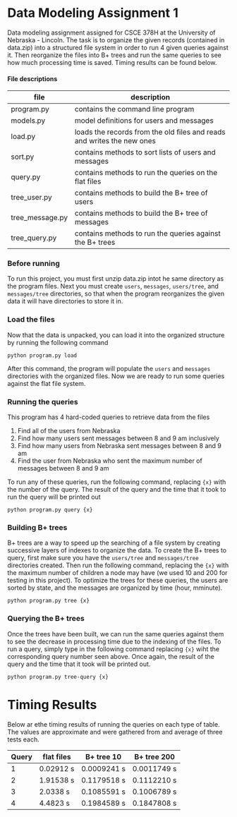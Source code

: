 # Data Modeling Assignment 1

Data modeling assignment assigned for CSCE 378H at the University of Nebraska - Lincoln. The task is to organize the given records (contained in data.zip) into a  structured file system in order to run 4 given queries against it. Then reorganize the files into B+ trees and run the same queries to see how much processing time is saved. Timing results can be found below.

#### File descriptions

| file | description |
|---|---|
| program.py | contains the command line program |
| models.py | model definitions for users and messages |
| load.py | loads the records from the old files and reads and writes the new ones |
| sort.py | contains methods to sort lists of users and messages |
| query.py | contains methods to run the queries on the flat files |
| tree_user.py | contains methods to build the B+ tree of users |
| tree_message.py | contains methods to build the B+ tree of messages |
| tree_query.py | contains methods to run the queries against the B+ trees |

### Before running

To run this project, you must first unzip data.zip intot he same directory as the program files. Next you must create `users`, `messages`, `users/tree`, and `messages/tree` directories, so that when the program reorganizes the given data it will have directories to store it in.

### Load the files

Now that the data is unpacked, you can load it into the organized structure by running the following command

`python program.py load`

After this command, the program will populate the `users` and `messages` directories with the organized files. Now we are ready to run some queries against the flat file system.

### Running the queries

This program has 4 hard-coded queries to retrieve data from the files

<ol>
  <li>Find all of the users from Nebraska</li>
  <li>Find how many users sent messages between 8 and 9 am inclusively</li>
  <li>Find how many users from Nebraska sent messages between 8 and 9 am</li>
  <li>Find the user from Nebraska who sent the maximum number of messages between 8 and 9 am</li>
</ol>

To run any of these queries, run the following command, replacing `{x}` with the number of the query. The result of the query and the time that it took to run the query will be printed out

`python program.py query {x}`

### Building B+ trees

B+ trees are a way to speed up the searching of a file system by creating successive layers of indexes to organize the data. To create the B+ trees to query, first make sure you have the `users/tree` and `messages/tree` directories created. Then run the following command, replacing the `{x}` with the maximum number of children a node may have (we used 10 and 200 for testing in this project). To optimize the trees for these queries, the users are sorted by state, and the messages are organized by time (hour, mminute).

`python program.py tree {x}`

### Querying the B+ trees

Once the trees have been built, we can run the same queries against them to see the decrease in processing time due to the indexing of the files. To run a query, simply type in the following command replacing `{x}` wiht the corresponding query number seen above. Once again, the result of the query and the time that it took will be printed out.

`python program.py tree-query {x}`

# Timing Results

Below ar ethe timing results of running the queries on each type of table. The values are approximate and were gathered from and average of three tests each.

| Query | flat files | B+ tree 10 | B+ tree 200 |
|---|---|---|---|
| 1 | 0.02912 s | 0.0009241 s | 0.0011749 s |
| 2 | 1.91538 s | 0.1179518 s | 0.1112210 s |
| 3 | 2.0338 s | 0.1085591 s | 0.1006789 s |
| 4 | 4.4823 s | 0.1984589 s | 0.1847808 s |
